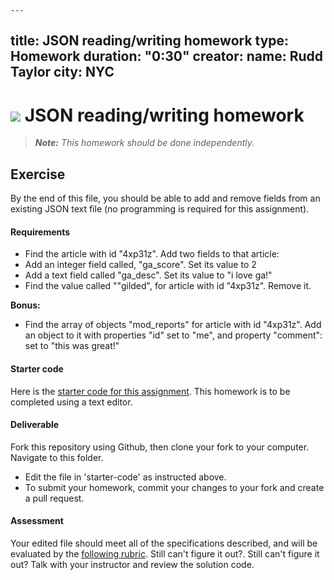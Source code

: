 	---
title: JSON reading/writing homework
type: Homework
duration: "0:30"
creator:
    name: Rudd Taylor
    city: NYC
---

# ![](https://ga-dash.s3.amazonaws.com/production/assets/logo-9f88ae6c9c3871690e33280fcf557f33.png) JSON reading/writing homework

> ***Note:*** _This homework should be done independently._

## Exercise

By the end of this file, you should be able to add and remove fields from an existing JSON text file (no programming is required for this assignment).

#### Requirements

- Find the article with id "4xp31z". Add two fields to that article:
 - Add an integer field called, "ga_score". Set its value to 2
 - Add a text field called "ga_desc". Set its value to "i love ga!"
- Find the value called ""gilded", for article with id "4xp31z". Remove it.

**Bonus:**
- Find the array of objects "mod_reports" for article with id "4xp31z". Add an object to it with properties "id" set to "me", and property "comment": set to "this was great!"

#### Starter code

Here is the [starter code for this assignment](starter-code). This homework is to be completed using a text editor.

#### Deliverable

Fork this repository using Github, then clone your fork to your computer. Navigate to this folder. 
- Edit the file in 'starter-code' as instructed above.
- To submit your homework, commit your changes to your fork and create a pull request.

#### Assessment

Your edited file should meet all of the specifications described, and will be evaluated by the [following rubric](https://github.com/generalassembly-studio/iOSI-course-materials/tree/master/curriculum/04-schedule-and-supplies/week-04/baseline-materials/json-homework/rubric.md). Still can't figure it out?. Still can't figure it out? Talk with your instructor and review the solution code.
